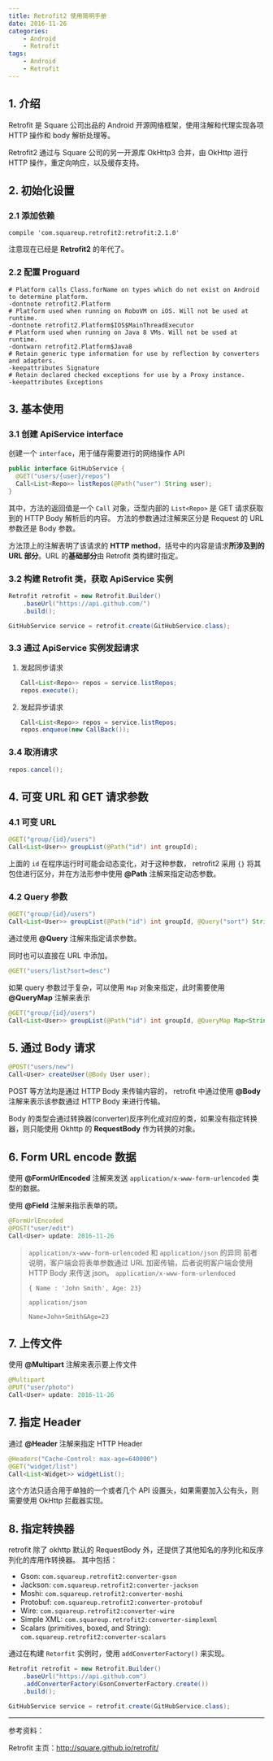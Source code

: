 ```yaml
---
title: Retrofit2 使用简明手册
date: 2016-11-26
categories:
    - Android
    - Retrofit
tags:
    - Android
    - Retrofit
---
```



## 1. 介绍

Retrofit 是 Square 公司出品的 Android 开源网络框架，使用注解和代理实现各项 HTTP 操作和 body 解析处理等。

Retrofit2 通过与 Square 公司的另一开源库 OkHttp3 合并，由 OkHttp 进行 HTTP 操作，重定向响应，以及缓存支持。


<!-- more -->

## 2. 初始化设置

### 2.1 添加依赖

```
compile 'com.squareup.retrofit2:retrofit:2.1.0'
```

注意现在已经是 **Retrofit2** 的年代了。

### 2.2 配置 Proguard

```
# Platform calls Class.forName on types which do not exist on Android to determine platform.
-dontnote retrofit2.Platform
# Platform used when running on RoboVM on iOS. Will not be used at runtime.
-dontnote retrofit2.Platform$IOS$MainThreadExecutor
# Platform used when running on Java 8 VMs. Will not be used at runtime.
-dontwarn retrofit2.Platform$Java8
# Retain generic type information for use by reflection by converters and adapters.
-keepattributes Signature
# Retain declared checked exceptions for use by a Proxy instance.
-keepattributes Exceptions
```


## 3. 基本使用




### 3.1 创建 ApiService interface

创建一个 `interface`，用于储存需要进行的网络操作 API

```java
public interface GitHubService {
  @GET("users/{user}/repos")
  Call<List<Repo>> listRepos(@Path("user") String user);
}
```

其中，方法的返回值是一个 `Call` 对象，泛型内部的 `List<Repo>` 是 GET 请求获取到的 HTTP Body 解析后的内容。
方法的参数通过注解来区分是 Request 的 URL 参数还是 Body 参数。

方法顶上的注解表明了该请求的 **HTTP method**，括号中的内容是请求**所涉及到的 URL 部分**。URL 的**基础部分**由 Retrofit 类构建时指定。

### 3.2 构建 Retrofit 类，获取 ApiService 实例

```java
Retrofit retrofit = new Retrofit.Builder()
    .baseUrl("https://api.github.com/")
    .build();

GitHubService service = retrofit.create(GitHubService.class);
```

### 3.3 通过 ApiService 实例发起请求

1. 发起同步请求

    ```java
    Call<List<Repo>> repos = service.listRepos;
    repos.execute();
    ```

2. 发起异步请求

    ```java
    Call<List<Repo>> repos = service.listRepos;
    repos.enqueue(new CallBack());
    ```

### 3.4 取消请求

```java
repos.cancel();
```

## 4. 可变 URL 和 GET 请求参数

### 4.1 可变 URL

```java
@GET("group/{id}/users")
Call<List<User>> groupList(@Path("id") int groupId);
```

上面的 `id` 在程序运行时可能会动态变化，对于这种参数， retrofit2 采用 `{}` 将其包住进行区分，并在方法形参中使用 **@Path** 注解来指定动态参数。

### 4.2 Query 参数

```java
@GET("group/{id}/users")
Call<List<User>> groupList(@Path("id") int groupId, @Query("sort") String sort);
```

通过使用 **@Query** 注解来指定请求参数。

同时也可以直接在 URL 中添加。

```java
@GET("users/list?sort=desc")
```

如果 query 参数过于复杂，可以使用 `Map` 对象来指定，此时需要使用 **@QueryMap** 注解来表示

```java
@GET("group/{id}/users")
Call<List<User>> groupList(@Path("id") int groupId, @QueryMap Map<String, String> options);
```

## 5. 通过 Body 请求

```java
@POST("users/new")
Call<User> createUser(@Body User user);
```

POST 等方法均是通过 HTTP Body 来传输内容的， retrofit 中通过使用 **@Body** 注解来表示该参数通过 HTTP Body 来进行传输。

Body 的类型会通过转换器(converter)反序列化成对应的类，如果没有指定转换器，则只能使用 Okhttp 的 **RequestBody** 作为转换的对象。

## 6. Form URL encode 数据

使用 **@FormUrlEncoded** 注解来发送 `application/x-www-form-urlencoded` 类型的数据。

使用 **@Field** 注解来指示表单的项。

```java
@FormUrlEncoded
@POST("user/edit")
Call<User> update: 2016-11-26
```

> `application/x-www-form-urlencoded` 和 `application/json` 的异同
前者说明，客户端会将表单参数通过 URL 加密传输，后者说明客户端会使用 HTTP Body 来传送 json。
> `application/x-www-form-urlendoced`
> ```
> { Name : 'John Smith', Age: 23}
> ```
> `application/json`
> ```
> Name=John+Smith&Age=23
> ```

## 7. 上传文件

使用 **@Multipart** 注解来表示要上传文件

```java
@Multipart
@PUT("user/photo")
Call<User> update: 2016-11-26
```




## 7. 指定 Header

通过 **@Header** 注解来指定 HTTP Header

```java
@Headers("Cache-Control: max-age=640000")
@GET("widget/list")
Call<List<Widget>> widgetList();
```

这个方法只适合用于单独的一个或者几个 API 设置头，如果需要加入公有头，则需要使用 OkHttp 拦截器实现。

## 8. 指定转换器

retrofit 除了 okhttp 默认的 RequestBody 外，还提供了其他知名的序列化和反序列化的库用作转换器。
其中包括：

- Gson: `com.squareup.retrofit2:converter-gson`
- Jackson: `com.squareup.retrofit2:converter-jackson`
- Moshi: `com.squareup.retrofit2:converter-moshi`
- Protobuf: `com.squareup.retrofit2:converter-protobuf`
- Wire: `com.squareup.retrofit2:converter-wire`
- Simple XML: `com.squareup.retrofit2:converter-simplexml`
- Scalars (primitives, boxed, and String): `com.squareup.retrofit2:converter-scalars`

通过在构建 `Retorfit` 实例时，使用 `addConverterFactory()` 来实现。

```java
Retrofit retrofit = new Retrofit.Builder()
    .baseUrl("https://api.github.com")
    .addConverterFactory(GsonConverterFactory.create())
    .build();

GitHubService service = retrofit.create(GitHubService.class);
```


------

参考资料：

Retrofit 主页：http://square.github.io/retrofit/
